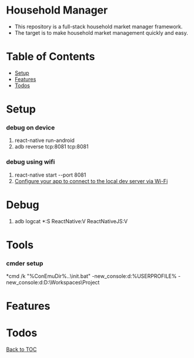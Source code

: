 Household Manager
=================

* This repository is a full-stack household market manager framework.
* The target is to make household market management quickly and easy.

Table of Contents
=================

* [Setup](#setup)
* [Features](#features)
* [Todos](#todos)


Setup
========
### debug on device
1. react-native run-android
2. adb reverse tcp:8081 tcp:8081

### debug using wifi
1. react-native start --port 8081
2. [Configure your app to connect to the local dev server via Wi-Fi](https://facebook.github.io/react-native/docs/running-on-device-android.html#configure-your-app-to-connect-to-the-local-dev-server-via-wi-fi)

Debug
========
1. adb logcat *:S ReactNative:V ReactNativeJS:V

Tools
========
### cmder setup 
*cmd /k "%ConEmuDir%\..\init.bat"  -new_console:d:%USERPROFILE% -new_console:d:D:\Workspaces\Project

Features
========

Todos
========

[Back to TOC](#table-of-contents)
